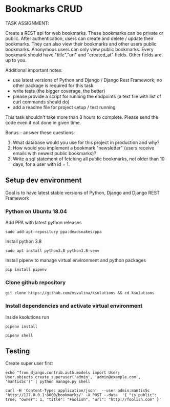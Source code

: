 # Bookmarks CRUD

TASK ASSIGNMENT:

Create a REST api for web bookmarks. These bookmarks can be private or
public. After authentication, users can create and delete / update their
bookmarks. They can also view their bookmarks and other users public
bookmarks. Anonymous users can only view public bookmarks. Every bookmark
should have "title","url" and "created_at" fields. Other fields are up to
you.

Additional important notes:

- use latest versions of Python and Django / Django Rest Framework; no other
  package is required for this task
- write tests (the bigger coverage, the better)
- please provide a script for running the endpoints (a text file with list of
  curl commands should do)
- add a readme file for project setup / test running

This task shouldn't take more than 3 hours to complete. Please send the code
even if not done in given time.

Bonus - answer these questions:

1) What database would you use for this project in production and why?
2) How would you implement a bookmark "newsletter" (users receive emails with
   newest public bookmarks)?
3) Write a sql statement of fetching all public bookmarks, not older than 10
   days, for a user with id = 1.


## Setup dev environment

Goal is to have latest stable versions of Python, Django and Django REST Framework

### Python on Ubuntu 18.04

Add PPA with latest python releases

```shell
sudo add-apt-repository ppa:deadsnakes/ppa
```

Install python 3.8

```shell
sudo apt install python3.8 python3.8-venv
```

Install pipenv to manage virtual environment and python packages

```shell
pip install pipenv
```

### Clone github repository

```shell
git clone https://github.com/msvalina/ksolutions && cd ksolutions
```


### Install dependencies and activate virtual environment

Inside ksolutions run

```shell
pipenv install

pipenv shell
```


## Testing

Create super user first

```shell
echo "from django.contrib.auth.models import User; User.objects.create_superuser('admin', 'admin@example.com', 'mantis5c')" | python manage.py shell

curl -H 'Content-Type: application/json'  --user admin:mantis5c 'http://127.0.0.1:8000/bookmarks/' -X POST --data  '{ "is_public": true, "owner": 1, "title": "Foolish", "url": "http://foolish.com" }'
```